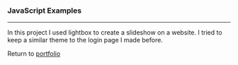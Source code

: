 ### JavaScript Examples
***

In this project I used lightbox to create a slideshow on a website. 
I tried to keep a similar theme to the login page I made before.

Return to [portfolio](../../../../)
